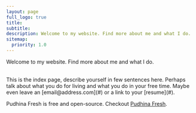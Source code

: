 ```yaml
---
layout: page
full_logo: true
title: 
subtitle: 
description: Welcome to my website. Find more about me and what I do.
sitemap:
  priority: 1.0
---
```

<p class="describe-text">Welcome to my website. Find more about me and what I do.</p>
<br>
This is the index page, describe yourself in few sentences here. Perhaps talk about what you do for living and what you do in your free time. Maybe even leave an [email@address.com](#) or a link to your [resume](#).

Pudhina Fresh is free and open-source. Checkout [Pudhina Fresh](https://github.com/ritijjain/pudhina-fresh).

<br>
<br>
<br>
<br>
<br>
<br>
<br>
